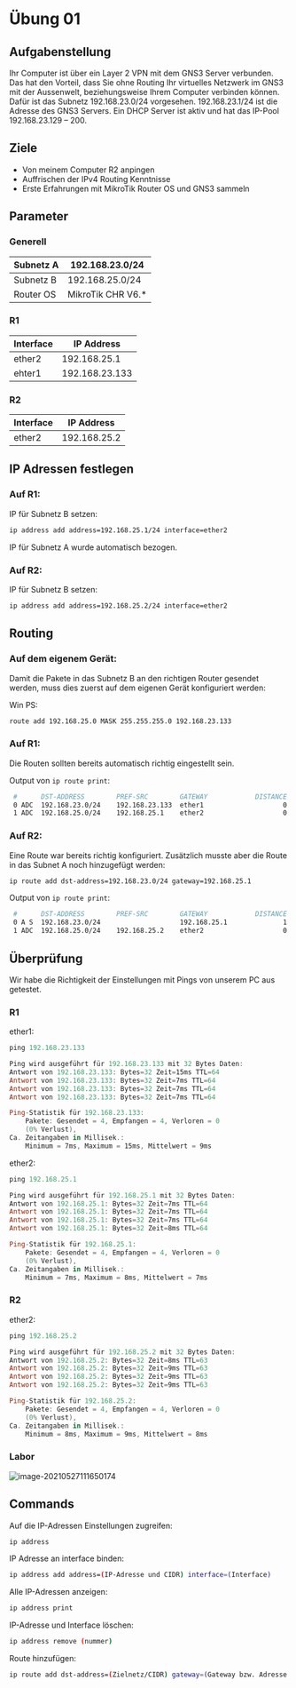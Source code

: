 # Übung 01

## Aufgabenstellung

Ihr Computer ist über ein Layer 2 VPN mit dem GNS3 Server verbunden. Das hat den Vorteil, dass Sie ohne Routing Ihr virtuelles Netzwerk im GNS3 mit der Aussenwelt, beziehungsweise Ihrem Computer verbinden können. Dafür ist das Subnetz 192.168.23.0/24 vorgesehen. 192.168.23.1/24 ist die Adresse des GNS3 Servers. Ein DHCP Server ist aktiv und hat das IP-Pool 192.168.23.129 – 200.

## Ziele

- Von meinem Computer R2 anpingen
- Auffrischen der IPv4 Routing Kenntnisse
- Erste Erfahrungen mit MikroTik Router OS und GNS3 sammeln

## Parameter

### Generell

| Subnetz A | 192.168.23.0/24   |
| --------- | ----------------- |
| Subnetz B | 192.168.25.0/24   |
| Router OS | MikroTik CHR V6.* |

### R1

| Interface | IP Address     |
| --------- | -------------- |
| ether2    | 192.168.25.1   |
| ehter1    | 192.168.23.133 |

### R2

| Interface | IP Address   |
| --------- | ------------ |
| ether2    | 192.168.25.2 |

## IP Adressen festlegen

### Auf R1:

IP für Subnetz B setzen:

```bash
ip address add address=192.168.25.1/24 interface=ether2
```

IP für Subnetz A wurde automatisch bezogen.

### Auf R2:

IP für Subnetz B setzen:

```bash
ip address add address=192.168.25.2/24 interface=ether2
```



## Routing

### Auf dem eigenem Gerät:

Damit die Pakete in das Subnetz B an den richtigen Router gesendet werden, muss dies zuerst auf dem eigenen Gerät konfiguriert werden:

Win PS: 

```bash
route add 192.168.25.0 MASK 255.255.255.0 192.168.23.133
```



### Auf R1:

Die Routen sollten bereits automatisch richtig eingestellt sein.

Output von `ip route print`:

```bash
 #      DST-ADDRESS        PREF-SRC        GATEWAY            DISTANCE
 0 ADC  192.168.23.0/24    192.168.23.133  ether1                    0
 1 ADC  192.168.25.0/24    192.168.25.1    ether2                    0
```



### Auf R2:

Eine Route war bereits richtig konfiguriert. Zusätzlich musste aber die Route in das Subnet A noch hinzugefügt werden:

```bash
ip route add dst-address=192.168.23.0/24 gateway=192.168.25.1
```

Output von `ip route print`:

```bash
 #      DST-ADDRESS        PREF-SRC        GATEWAY            DISTANCE
 0 A S  192.168.23.0/24                    192.168.25.1              1
 1 ADC  192.168.25.0/24    192.168.25.2    ether2                    0
```

## Überprüfung

Wir habe die Richtigkeit der Einstellungen mit Pings von unserem PC aus getestet.

### R1

ether1:

```powershell
ping 192.168.23.133
```

```powershell
Ping wird ausgeführt für 192.168.23.133 mit 32 Bytes Daten:
Antwort von 192.168.23.133: Bytes=32 Zeit=15ms TTL=64
Antwort von 192.168.23.133: Bytes=32 Zeit=7ms TTL=64
Antwort von 192.168.23.133: Bytes=32 Zeit=7ms TTL=64
Antwort von 192.168.23.133: Bytes=32 Zeit=7ms TTL=64

Ping-Statistik für 192.168.23.133:
    Pakete: Gesendet = 4, Empfangen = 4, Verloren = 0
    (0% Verlust),
Ca. Zeitangaben in Millisek.:
    Minimum = 7ms, Maximum = 15ms, Mittelwert = 9ms
```

ether2:

```powershell
ping 192.168.25.1
```

```powershell
Ping wird ausgeführt für 192.168.25.1 mit 32 Bytes Daten:
Antwort von 192.168.25.1: Bytes=32 Zeit=7ms TTL=64
Antwort von 192.168.25.1: Bytes=32 Zeit=7ms TTL=64
Antwort von 192.168.25.1: Bytes=32 Zeit=7ms TTL=64
Antwort von 192.168.25.1: Bytes=32 Zeit=8ms TTL=64

Ping-Statistik für 192.168.25.1:
    Pakete: Gesendet = 4, Empfangen = 4, Verloren = 0
    (0% Verlust),
Ca. Zeitangaben in Millisek.:
    Minimum = 7ms, Maximum = 8ms, Mittelwert = 7ms
```

### R2

ether2:

```powershell
ping 192.168.25.2
```

```powershell
Ping wird ausgeführt für 192.168.25.2 mit 32 Bytes Daten:
Antwort von 192.168.25.2: Bytes=32 Zeit=8ms TTL=63
Antwort von 192.168.25.2: Bytes=32 Zeit=9ms TTL=63
Antwort von 192.168.25.2: Bytes=32 Zeit=9ms TTL=63
Antwort von 192.168.25.2: Bytes=32 Zeit=9ms TTL=63

Ping-Statistik für 192.168.25.2:
    Pakete: Gesendet = 4, Empfangen = 4, Verloren = 0
    (0% Verlust),
Ca. Zeitangaben in Millisek.:
    Minimum = 8ms, Maximum = 9ms, Mittelwert = 8ms
```

### Labor

![image-20210527111650174](C:\Users\TBZ\AppData\Roaming\Typora\typora-user-images\image-20210527111650174.png)

## Commands

 Auf die IP-Adressen Einstellungen zugreifen:

```bash
ip address
```

IP Adresse an interface binden:

```bash
ip address add address=(IP-Adresse und CIDR) interface=(Interface)
```

Alle IP-Adressen anzeigen:

```bash
ip address print 
```

 IP-Adresse und Interface löschen:

```bash
ip address remove (nummer)
```

Route hinzufügen:

```bash
ip route add dst-address=(Zielnetz/CIDR) gateway=(Gateway bzw. Adresse des Interfaces)
```

